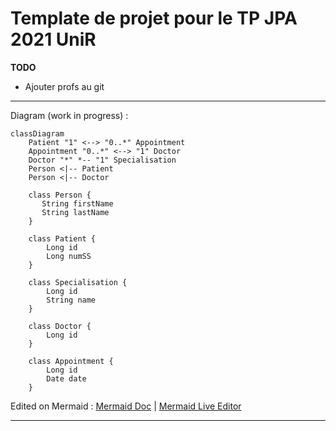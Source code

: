 # Template de projet pour le TP JPA 2021 UniR

**TODO**
- Ajouter profs au git

---

Diagram (work in progress) :

```mermaid
classDiagram
    Patient "1" <--> "0..*" Appointment  
    Appointment "0..*" <--> "1" Doctor
    Doctor "*" *-- "1" Specialisation
    Person <|-- Patient
    Person <|-- Doctor

    class Person {
       String firstName    
       String lastName
    }

    class Patient {
        Long id
        Long numSS
    }

    class Specialisation {
        Long id
        String name
    }

    class Doctor {
        Long id
    }

    class Appointment {
        Long id
        Date date
    }

```

Edited on Mermaid :
[Mermaid Doc](https://mermaid-js.github.io/mermaid/#/classDiagram)  | 
[Mermaid Live Editor](https://mermaid.live)

---
